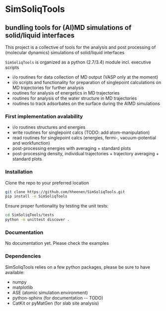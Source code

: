 SimSoliqTools
=============

## bundling tools for (AI)MD simulations of solid/liquid interfaces

This project is a collective of tools for the analysis and post processing of 
(molecular dynamics) simulations of solid/liquid interfaces

``SimSoliqTools`` is organized as a python (2.7/3.4) module incl. executive 
scripts

- i/o routines for data collection of MD output (VASP only at the moment)
- i/o scripts and functionality for preparation of singlepoint calculations 
  on MD trajectories for further analysis
- routines for analysis of energetics in MD trajectories
- routines for analysis of the water structure in MD trajectories
- routines to track adsorbates on the surface during the AIMD simulations

### First implementation avalability

- i/o routines structures and energies
- write routines for singlepoint calcs (TODO: add atom-manipulation)
- read routines for singlepoint calcs (energies, fermi-, vacuum-potential and workfunction)
- post-processing energies with averaging + standard plots
- post-processing density, individual trajectories + trajectory averaging + standard plots

### Installation

Clone the repo to your preferred location
```bash
git clone https://github.com/hheenen/SimSoliqTools.git
pip install -e SimSoliqTools
```

Ensure proper funtionality by testing the unit tests:
```bash
cd SimSoliqTools/tests
python -m unittest discover .
```

### Documentation

No documentation yet. Please check the examples

### Dependencies

SimSoliqTools relies on a few python packages, please be sure to have 
available:
- numpy
- matplotlib
- ASE (atomic simulation environment)
- python-sphinx (for documentation -- TODO)
- CatKit or pyMatGen (for slab site analysis)


